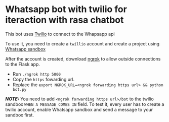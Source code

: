 # Whatsapp bot with twilio for iteraction with rasa chatbot

This bot uses [Twilio](https://www.twilio.com/) to connect to the Whapsapp api

To use it, you need to create a `twillio` account and create a project using [Whatsapp sandbox](https://www.twilio.com/console/sms/whatsapp/learn)

After the account is created, download [ngrok](https://ngrok.com/download) to allow outside connections to the Flask app.

* Run `./ngrok http 5000`
* Copy the `https` fowarding url.
* Replace the `export NGROK_URL=<ngrok forwarding https url> && python bot.py`

__*NOTE:*__ You need to add `<ngrok forwarding https url>/bot` to the twilio sandbox `WHEN A MESSAGE COMES IN` field. To test it, every user has to create a twilio account, enable Whatsapp sandbox and send a message to your sandbox first.

